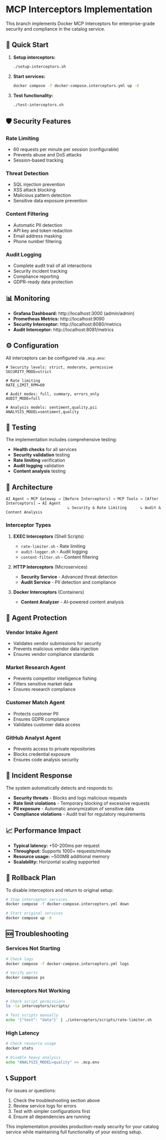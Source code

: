 # MCP Interceptors Implementation

This branch implements Docker MCP Interceptors for enterprise-grade security and compliance in the catalog service.

## 🚀 Quick Start

1. **Setup interceptors:**
   ```bash
   ./setup-interceptors.sh
   ```

2. **Start services:**
   ```bash
   docker compose -f docker-compose.interceptors.yml up -d
   ```

3. **Test functionality:**
   ```bash
   ./test-interceptors.sh
   ```

## 🛡️ Security Features

### Rate Limiting
- 60 requests per minute per session (configurable)
- Prevents abuse and DoS attacks
- Session-based tracking

### Threat Detection
- SQL injection prevention
- XSS attack blocking
- Malicious pattern detection
- Sensitive data exposure prevention

### Content Filtering
- Automatic PII detection
- API key and token redaction
- Email address masking
- Phone number filtering

### Audit Logging
- Complete audit trail of all interactions
- Security incident tracking
- Compliance reporting
- GDPR-ready data protection

## 📊 Monitoring

- **Grafana Dashboard:** http://localhost:3000 (admin/admin)
- **Prometheus Metrics:** http://localhost:9090
- **Security Interceptor:** http://localhost:8080/metrics
- **Audit Interceptor:** http://localhost:8081/metrics

## ⚙️ Configuration

All interceptors can be configured via `.mcp.env`:

```env
# Security levels: strict, moderate, permissive
SECURITY_MODE=strict

# Rate limiting
RATE_LIMIT_RPM=60

# Audit modes: full, summary, errors_only
AUDIT_MODE=full

# Analysis models: sentiment,quality,pii
ANALYSIS_MODEL=sentiment,quality
```

## 🧪 Testing

The implementation includes comprehensive testing:

- **Health checks** for all services
- **Security validation** testing
- **Rate limiting** verification
- **Audit logging** validation
- **Content analysis** testing

## 🔧 Architecture

```
AI Agent → MCP Gateway → [Before Interceptors] → MCP Tools → [After Interceptors] → AI Agent
                           ↳ Security & Rate Limiting      ↳ Audit & Content Analysis
```

### Interceptor Types

1. **EXEC Interceptors** (Shell Scripts)
   - `rate-limiter.sh` - Rate limiting
   - `audit-logger.sh` - Audit logging
   - `content-filter.sh` - Content filtering

2. **HTTP Interceptors** (Microservices)
   - **Security Service** - Advanced threat detection
   - **Audit Service** - PII detection and compliance

3. **Docker Interceptors** (Containers)
   - **Content Analyzer** - AI-powered content analysis

## 🎯 Agent Protection

### Vendor Intake Agent
- Validates vendor submissions for security
- Prevents malicious vendor data injection
- Ensures vendor compliance standards

### Market Research Agent
- Prevents competitor intelligence fishing
- Filters sensitive market data
- Ensures research compliance

### Customer Match Agent
- Protects customer PII
- Ensures GDPR compliance
- Validates customer data access

### GitHub Analyst Agent
- Prevents access to private repositories
- Blocks credential exposure
- Ensures code analysis security

## 🚨 Incident Response

The system automatically detects and responds to:

- **Security threats** - Blocks and logs malicious requests
- **Rate limit violations** - Temporary blocking of excessive requests
- **PII exposure** - Automatic anonymization of sensitive data
- **Compliance violations** - Audit trail for regulatory requirements

## 📈 Performance Impact

- **Typical latency:** +50-200ms per request
- **Throughput:** Supports 1000+ requests/minute
- **Resource usage:** ~500MB additional memory
- **Scalability:** Horizontal scaling supported

## 🔄 Rollback Plan

To disable interceptors and return to original setup:

```bash
# Stop interceptor services
docker compose -f docker-compose.interceptors.yml down

# Start original services
docker compose up -d
```

## 🆘 Troubleshooting

### Services Not Starting
```bash
# Check logs
docker compose -f docker-compose.interceptors.yml logs

# Verify ports
docker compose ps
```

### Interceptors Not Working
```bash
# Check script permissions
ls -la interceptors/scripts/

# Test scripts manually
echo '{"test": "data"}' | ./interceptors/scripts/rate-limiter.sh
```

### High Latency
```bash
# Check resource usage
docker stats

# Disable heavy analysis
echo "ANALYSIS_MODEL=quality" >> .mcp.env
```

## 📞 Support

For issues or questions:

1. Check the troubleshooting section above
2. Review service logs for errors
3. Test with simpler configurations first
4. Ensure all dependencies are running

This implementation provides production-ready security for your catalog service while maintaining full functionality of your existing setup.
